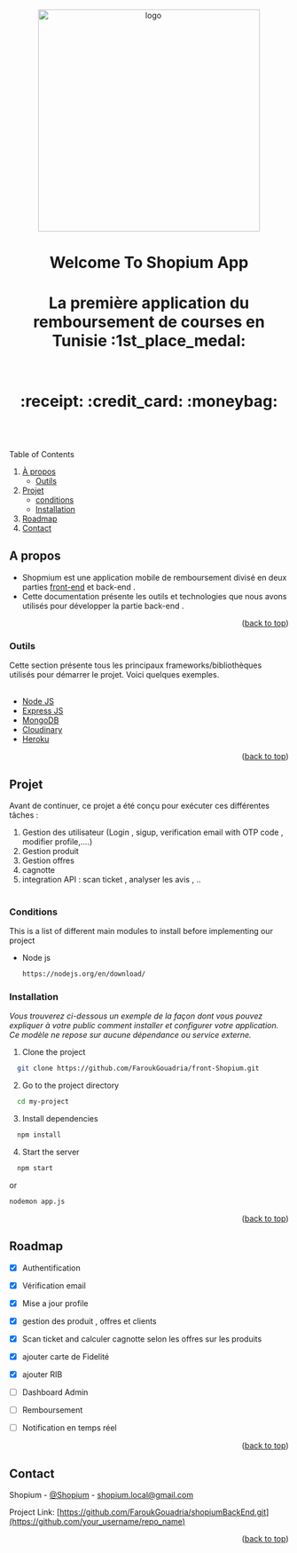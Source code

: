 <a name="readme-top"></a>
<!-- PROJECT LOGO -->
<br />
<div align="center">
  <img src="https://i.ibb.co/njkqjW7/17984.png" alt="logo" width="400" height="auto" />
  <h1>Welcome To Shopium App</h1>
  
  
  <h1 >La première application du remboursement de courses en Tunisie :1st_place_medal: </h1> 
  <br/>
  <h1 align="center"> :receipt: :credit_card: :moneybag: </h1> 
</div>

<div>
<br />
<br />
<br />
</div>

<!-- TABLE OF CONTENTS -->
  <summary>Table of Contents</summary>
  <ol>
    <li>
      <a href="#apropos">À propos</a>
      <ul>
        <li><a href="#outils">Outils</a></li>
      </ul>
    </li>
    <li>
      <a href="#projet">Projet</a>
      <ul>
        <li><a href="#conditions">conditions</a></li>
        <li><a href="#installation">Installation</a></li>
      </ul>
    </li>
    <li><a href="#roadmap">Roadmap</a></li>
    <li><a href="#contact">Contact</a></li>
  </ol>


<a name="apropos"></a>
<!-- ABOUT THE PROJECT -->
## A propos

* Shopmium est une application mobile de remboursement divisé en deux parties <a href="https://github.com/FaroukGouadria/front-Shopium.git">front-end</a> et <a name="readme-top"> back-end</a> .   
* Cette documentation présente les outils et technologies que nous avons utilisés pour développer la partie back-end .


<p align="right">(<a href="#readme-top">back to top</a>)</p>


<a name="outils"></a>
### Outils

Cette section présente tous les principaux frameworks/bibliothèques utilisés pour démarrer le projet. Voici quelques exemples.
<br />
<br />
  <ul>
    <li>
      <a href="https://nodejs.org" target="_blank" rel="noreferrer"> Node JS </a>
    </li>
    <li>
     <a href="https://expressjs.com" target="_blank" rel="noreferrer"> Express JS </a>
    </li>
     <li>
     <a href="https://www.mongodb.com/" target="_blank" rel="noreferrer"> MongoDB </a>
    </li>
     <li>
     <a href="https://cloudinary.com/" target="_blank" rel="noreferrer"> Cloudinary </a>
    </li>
     <li>
     <a href="https://id.heroku.com/login" target="_blank" rel="noreferrer"> Heroku </a>
    </li>
  </ul>

<p align="right">(<a href="#readme-top">back to top</a>)</p>

<a name="projet"></a>

<!-- GETTING STARTED -->
## Projet

Avant de continuer, ce projet a été conçu pour exécuter ces différentes tâches :
<br />
1. Gestion des utilisateur (Login , sigup, verification email with OTP code , modifier profile,....)
2. Gestion produit
3. Gestion offres 
4. cagnotte
5. integration API : scan ticket , analyser les avis , ..
<br /><br />
### Conditions

This is a list of different main modules to install before implementing our project
* Node js 
  ```sh
  https://nodejs.org/en/download/
  ```
### Installation

_Vous trouverez ci-dessous un exemple de la façon dont vous pouvez expliquer à votre public comment installer et configurer votre application. Ce modèle ne repose sur aucune dépendance ou service externe._

1. Clone the project

```bash
  git clone https://github.com/FaroukGouadria/front-Shopium.git
```

2. Go to the project directory

```bash
  cd my-project
```

3. Install dependencies

```bash
  npm install
```

4. Start the server

```bash
  npm start
```
or 
   ```bash
  nodemon app.js
```

<p align="right">(<a href="#readme-top">back to top</a>)</p>


## Roadmap

- [x] Authentification
- [x] Vérification email
- [x] Mise a jour profile 
- [x] gestion des produit , offres et clients
- [x] Scan ticket and calculer cagnotte selon les offres sur les produits
- [x] ajouter carte de Fidelité
- [x] ajouter RIB
- [ ] Dashboard Admin 
- [ ] Remboursement
- [ ] Notification en temps réel




<p align="right">(<a href="#readme-top">back to top</a>)</p>



<!-- CONTACT -->
## Contact

Shopium - [@Shopium](https://twitter.com/your_username) - shopium.local@gmail.com

Project Link: [https://github.com/FaroukGouadria/shopiumBackEnd.git](https://github.com/your_username/repo_name)

<p align="right">(<a href="#readme-top">back to top</a>)</p>






<!-- MARKDOWN LINKS & IMAGES -->
<!-- https://www.markdownguide.org/basic-syntax/#reference-style-links -->
[contributors-shield]: https://img.shields.io/github/contributors/othneildrew/Best-README-Template.svg?style=for-the-badge
[contributors-url]: https://github.com/othneildrew/Best-README-Template/graphs/contributors
[forks-shield]: https://img.shields.io/github/forks/othneildrew/Best-README-Template.svg?style=for-the-badge
[forks-url]: https://github.com/othneildrew/Best-README-Template/network/members
[stars-shield]: https://img.shields.io/github/stars/othneildrew/Best-README-Template.svg?style=for-the-badge
[stars-url]: https://github.com/othneildrew/Best-README-Template/stargazers
[issues-shield]: https://img.shields.io/github/issues/othneildrew/Best-README-Template.svg?style=for-the-badge
[issues-url]: https://github.com/othneildrew/Best-README-Template/issues
[license-shield]: https://img.shields.io/github/license/othneildrew/Best-README-Template.svg?style=for-the-badge
[license-url]: https://github.com/othneildrew/Best-README-Template/blob/master/LICENSE.txt
[linkedin-shield]: https://img.shields.io/badge/-LinkedIn-black.svg?style=for-the-badge&logo=linkedin&colorB=555
[linkedin-url]: https://linkedin.com/in/othneildrew
[product-screenshot]: images/screenshot.png
[Next.js]: https://img.shields.io/badge/next.js-000000?style=for-the-badge&logo=nextdotjs&logoColor=white
[Next-url]: https://nextjs.org/
[React.js]: https://img.shields.io/badge/React-20232A?style=for-the-badge&logo=react&logoColor=61DAFB
[React-url]: https://reactjs.org/
[Vue.js]: https://img.shields.io/badge/Vue.js-35495E?style=for-the-badge&logo=vuedotjs&logoColor=4FC08D
[Vue-url]: https://vuejs.org/
[Angular.io]: https://img.shields.io/badge/Angular-DD0031?style=for-the-badge&logo=angular&logoColor=white
[Angular-url]: https://angular.io/
[Svelte.dev]: https://img.shields.io/badge/Svelte-4A4A55?style=for-the-badge&logo=svelte&logoColor=FF3E00
[Svelte-url]: https://svelte.dev/
[Laravel.com]: https://img.shields.io/badge/Laravel-FF2D20?style=for-the-badge&logo=laravel&logoColor=white
[Laravel-url]: https://laravel.com
[Bootstrap.com]: https://img.shields.io/badge/Bootstrap-563D7C?style=for-the-badge&logo=bootstrap&logoColor=white
[Bootstrap-url]: https://getbootstrap.com
[JQuery.com]: https://img.shields.io/badge/jQuery-0769AD?style=for-the-badge&logo=jquery&logoColor=white
[JQuery-url]: https://jquery.com 
